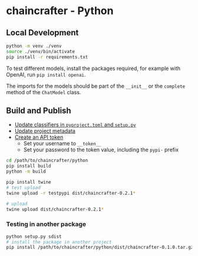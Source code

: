 # chaincrafter - Python

## Local Development

```bash
python -m venv ./venv
source ./venv/bin/activate
pip install -r requirements.txt
```

To test different models, install the packages required, for example with OpenAI, run `pip install openai`.

The imports for the models should be part of the `__init__` or the `complete` method of the `ChatModel` class.

## Build and Publish

* [Update classifiers in `pyproject.toml` and `setup.py`](https://pypi.org/classifiers/)
* [Update project metadata](https://packaging.python.org/en/latest/specifications/declaring-project-metadata/#declaring-project-metadata)
* [Create an API token](https://pypi.org/manage/account/)
  * Set your username to `__token__`
  * Set your password to the token value, including the `pypi-` prefix 

```bash
cd /path/to/chaincrafter/python
pip install build
python -m build

pip install twine
# test upload
twine upload -r testpypi dist/chaincrafter-0.2.1*

# upload
twine upload dist/chaincrafter-0.2.1*
```

### Testing in another package

```bash
python setup.py sdist
# install the package in another project
pip install /path/to/chaincrafter/python/dist/chaincrafter-0.1.0.tar.gz
```

